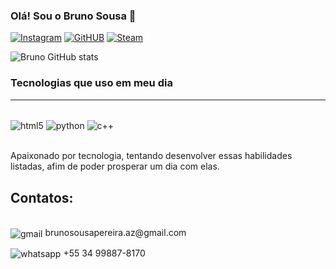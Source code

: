 ### Olá! Sou o Bruno Sousa 👋

[![Instagram](https://img.shields.io/badge/Instagram-E4405F?style=for-the-badge&logo=instagram&logoColor=white)](https://instagram.com/bruno.p.sousa_)
[![GitHUB](https://img.shields.io/badge/GitHub-100000?style=for-the-badge&logo=github&logoColor=white)](https://github.com/09Ghost90)
[![Steam](https://img.shields.io/badge/Steam-000000?style=for-the-badge&logo=steam&logoColor=white)](https://steamcommunity.com/id/scorpionwind/)


![Bruno GitHub stats](https://github-readme-stats.vercel.app/api?username=09Ghost90&aghazra&show_icons=true&theme=dark)

### Tecnologias que uso em meu dia
<hr>
<div style="display: inline_block"><br/>
    <img align="center" alt="html5" src="https://img.shields.io/badge/Python-14354C?style=for-the-badge&logo=python&logoColor=white" />
    <img align="center" alt="python" src="https://img.shields.io/badge/C%2B%2B-00599C?style=for-the-badge&logo=c%2B%2B&logoColor=white" /> 
    <img align="center" alt="c++" src="https://img.shields.io/badge/HTML5-E34F26?style=for-the-badge&logo=html5&logoColor=white" />
</div><br>

Apaixonado por tecnologia, tentando desenvolver essas habilidades listadas, afim de poder prosperar um dia com elas.

<h2>Contatos:</h2><br>
<img align="center" alt="gmail" src="https://img.shields.io/badge/Gmail-D14836?style=for-the-badge&logo=gmail&logoColor=white"
<small> brunosousapereira.az@gmail.com</small>

<img align="center" alt="whatsapp" src="https://img.shields.io/badge/WhatsApp-25D366?style=for-the-badge&logo=whatsapp&logoColor=white
"> +55 34 99887-8170

